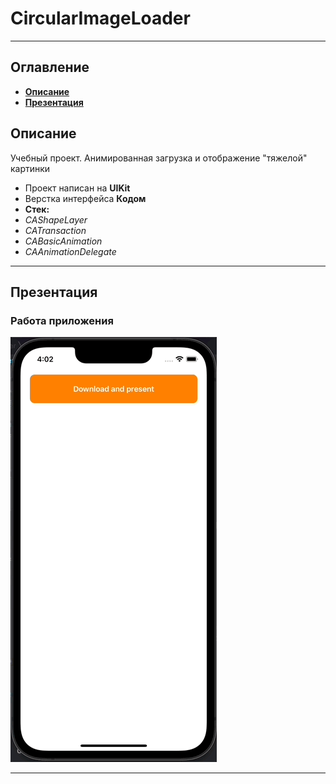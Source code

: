 # CircularImageLoader
___
## Оглавление
- **[Описание](#Description)**
- **[Презентация](#Presentation)**

## <a id="Description"></a>Описание
Учебный проект. Анимированная загрузка и отображение "тяжелой" картинки

- Проект написан на **UIKit**
- Верстка интерфейса **Кодом**
- **Стек:**
- *CAShapeLayer*
- *CATransaction*
- *CABasicAnimation*
- *CAAnimationDelegate*
___

## <a id="Presentation"></a>Презентация
### Работа приложения
![CircularImageLoader](Documentation/CircularImageViewGif.gif)
___


